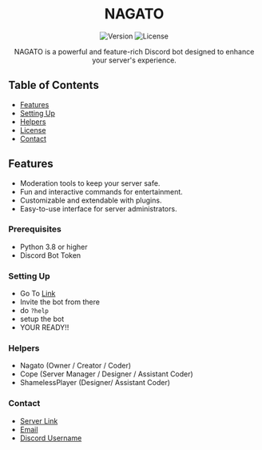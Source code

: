 <!-- Project Title -->
<h1 align="center">NAGATO</h1>

<!-- Badges -->
<p align="center">
  <img src="https://img.shields.io/badge/version-1.0.0-brightgreen.svg" alt="Version">
  <img src="https://img.shields.io/badge/license-GNU-blue.svg" alt="License">
</p>

<!-- Description -->
<p align="center">NAGATO is a powerful and feature-rich Discord bot designed to enhance your server's experience.</p>

<!-- Table of Contents -->
## Table of Contents
- [Features](#features)
- [Setting Up](#setting-up)
- [Helpers](#helpers)
- [License](MIT-LICENSE)
- [Contact](#contact)

<!-- Features -->
## Features
- Moderation tools to keep your server safe.
- Fun and interactive commands for entertainment.
- Customizable and extendable with plugins.
- Easy-to-use interface for server administrators.

### Prerequisites
- Python 3.8 or higher
- Discord Bot Token

### Setting Up
- Go To [Link](https://nagato.vercel.app)
- Invite the bot from there
- do `?help` 
- setup the bot
- YOUR READY!!

### Helpers
- Nagato (Owner / Creator / Coder)
- Cope (Server Manager / Designer / Assistant Coder)
- ShamelessPlayer (Designer/ Assistant Coder)

### Contact
- [Server Link](https://discord.gg/sGnASjneTh)
- [Email](nagato.develop@gmail.com)
- [Discord Username](@uzumaki._.nagato)